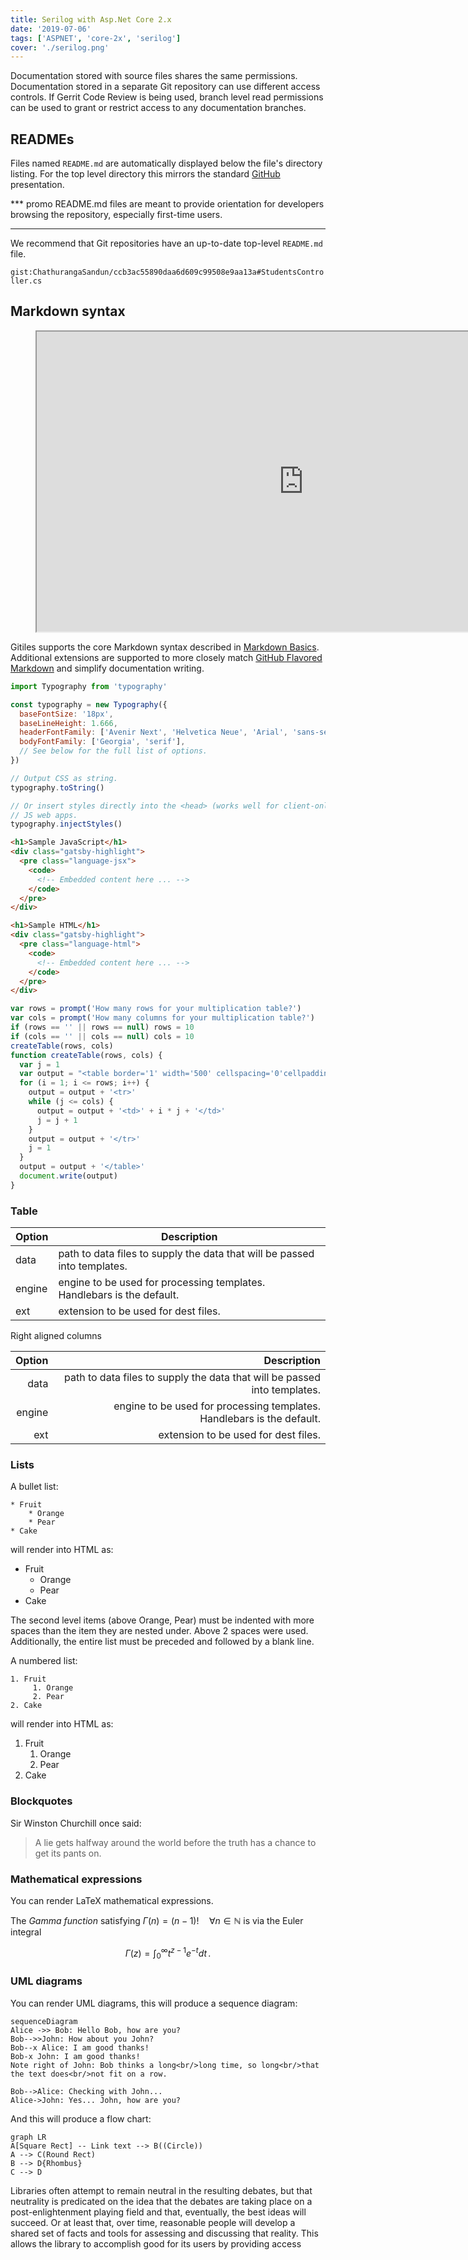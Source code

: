 ```yaml
---
title: Serilog with Asp.Net Core 2.x
date: '2019-07-06'
tags: ['ASPNET', 'core-2x', 'serilog']
cover: './serilog.png'
---
```


Documentation stored with source files shares the same permissions.
Documentation stored in a separate Git repository can use different
access controls. If Gerrit Code Review is being used, branch level
read permissions can be used to grant or restrict access to any
documentation branches.

## READMEs

Files named `README.md` are automatically displayed below the file's
directory listing. For the top level directory this mirrors the
standard [GitHub](https://github.com/) presentation.

\*\*\* promo
README.md files are meant to provide orientation for developers
browsing the repository, especially first-time users.

---

We recommend that Git repositories have an up-to-date top-level
`README.md` file.

`gist:ChathurangaSandun/ccb3ac55890daa6d609c99508e9aa13a#StudentsController.cs`

## Markdown syntax

<figure class="video_container">
  <iframe width='853' height='480' src='https://embed.coggle.it/diagram/XMKaQWSy4B7klOlp/32fbad933ab21fd9e50b807dcde7e6599f915c3957c5de9130e5805d268e2969' frameborder='2' allowfullscreen></iframe>
</figure>

Gitiles supports the core Markdown syntax described in
[Markdown Basics]. Additional extensions are supported
to more closely match [GitHub Flavored Markdown] and
simplify documentation writing.

[markdown basics]: http://daringfireball.net/projects/markdown/basics
[github flavored markdown]: https://help.github.com/articles/github-flavored-markdown/

```js
import Typography from 'typography'

const typography = new Typography({
  baseFontSize: '18px',
  baseLineHeight: 1.666,
  headerFontFamily: ['Avenir Next', 'Helvetica Neue', 'Arial', 'sans-serif'],
  bodyFontFamily: ['Georgia', 'serif'],
  // See below for the full list of options.
})

// Output CSS as string.
typography.toString()

// Or insert styles directly into the <head> (works well for client-only
// JS web apps.
typography.injectStyles()
```

```html
<h1>Sample JavaScript</h1>
<div class="gatsby-highlight">
  <pre class="language-jsx">
    <code>
      <!-- Embedded content here ... -->
    </code>
  </pre>
</div>

<h1>Sample HTML</h1>
<div class="gatsby-highlight">
  <pre class="language-html">
    <code>
      <!-- Embedded content here ... -->
    </code>
  </pre>
</div>
```

```js
var rows = prompt('How many rows for your multiplication table?')
var cols = prompt('How many columns for your multiplication table?')
if (rows == '' || rows == null) rows = 10
if (cols == '' || cols == null) cols = 10
createTable(rows, cols)
function createTable(rows, cols) {
  var j = 1
  var output = "<table border='1' width='500' cellspacing='0'cellpadding='5'>"
  for (i = 1; i <= rows; i++) {
    output = output + '<tr>'
    while (j <= cols) {
      output = output + '<td>' + i * j + '</td>'
      j = j + 1
    }
    output = output + '</tr>'
    j = 1
  }
  output = output + '</table>'
  document.write(output)
}
```

### Table

| Option | Description                                                               |
| ------ | ------------------------------------------------------------------------- |
| data   | path to data files to supply the data that will be passed into templates. |
| engine | engine to be used for processing templates. Handlebars is the default.    |
| ext    | extension to be used for dest files.                                      |

Right aligned columns

| Option |                                                               Description |
| -----: | ------------------------------------------------------------------------: |
|   data | path to data files to supply the data that will be passed into templates. |
| engine |    engine to be used for processing templates. Handlebars is the default. |
|    ext |                                      extension to be used for dest files. |

### Lists

A bullet list:

```
* Fruit
    * Orange
    * Pear
* Cake
```

will render into HTML as:

- Fruit
  - Orange
  - Pear
- Cake

The second level items (above Orange, Pear) must be indented with more
spaces than the item they are nested under. Above 2 spaces were used.
Additionally, the entire list must be preceded and followed by a blank
line.

A numbered list:

```
1. Fruit
     1. Orange
     2. Pear
2. Cake
```

will render into HTML as:

1. Fruit
   1. Orange
   2. Pear
2. Cake

### Blockquotes

Sir Winston Churchill once said:

> A lie gets halfway around the world before the truth has a
> chance to get its pants on.

### Mathematical expressions

You can render LaTeX mathematical expressions.

The _Gamma function_ satisfying $\Gamma(n) = (n-1)!\quad\forall n\in\mathbb N$ is via the Euler integral

$$
\Gamma(z) = \int_0^\infty t^{z-1}e^{-t}dt\,.
$$

### UML diagrams

You can render UML diagrams, this will produce a sequence diagram:

```mermaid
sequenceDiagram
Alice ->> Bob: Hello Bob, how are you?
Bob-->>John: How about you John?
Bob--x Alice: I am good thanks!
Bob-x John: I am good thanks!
Note right of John: Bob thinks a long<br/>long time, so long<br/>that the text does<br/>not fit on a row.

Bob-->Alice: Checking with John...
Alice->John: Yes... John, how are you?
```

And this will produce a flow chart:

```mermaid
graph LR
A[Square Rect] -- Link text --> B((Circle))
A --> C(Round Rect)
B --> D{Rhombus}
C --> D
```

Libraries often attempt to remain neutral in the resulting debates, but that neutrality is predicated on the idea that the debates are taking place on a post-enlightenment playing field and that, eventually, the best ideas will succeed. Or at least that, over time, reasonable people will develop a shared set of facts and tools for assessing and discussing that reality. This allows the library to accomplish good for its users by providing access

